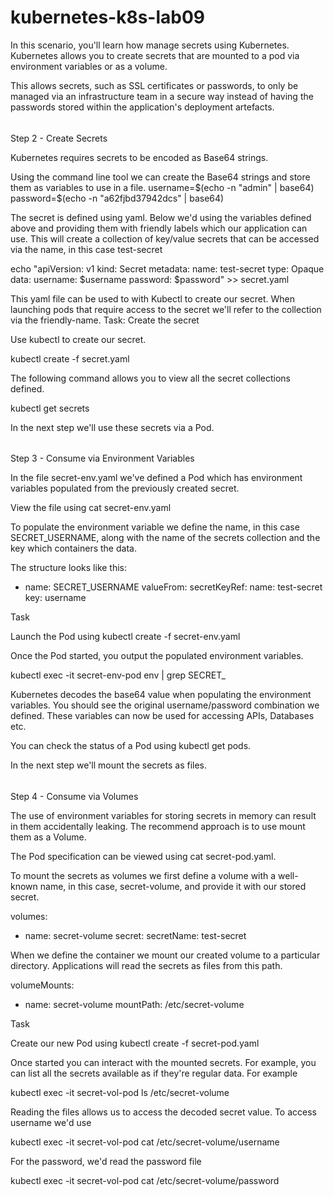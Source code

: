 # kubernetes-k8s-lab09

In this scenario, you'll learn how manage secrets using Kubernetes. Kubernetes allows you to create secrets that are mounted to a pod via environment variables or as a volume.

This allows secrets, such as SSL certificates or passwords, to only be managed via an infrastructure team in a secure way instead of having the passwords stored within the application's deployment artefacts. 

######

Step 2 - Create Secrets

Kubernetes requires secrets to be encoded as Base64 strings.

Using the command line tool we can create the Base64 strings and store them as variables to use in a file. 
username=$(echo -n "admin" | base64)
password=$(echo -n "a62fjbd37942dcs" | base64)

The secret is defined using yaml. Below we'd using the variables defined above and providing them with friendly labels which our application can use. This will create a collection of key/value secrets that can be accessed via the name, in this case test-secret

echo "apiVersion: v1
kind: Secret
metadata:
  name: test-secret
type: Opaque
data:
  username: $username
  password: $password" >> secret.yaml

This yaml file can be used to with Kubectl to create our secret. When launching pods that require access to the secret we'll refer to the collection via the friendly-name.
Task: Create the secret

Use kubectl to create our secret.

kubectl create -f secret.yaml

The following command allows you to view all the secret collections defined.

kubectl get secrets

In the next step we'll use these secrets via a Pod.
######

Step 3 - Consume via Environment Variables

In the file secret-env.yaml we've defined a Pod which has environment variables populated from the previously created secret.

View the file using cat secret-env.yaml

To populate the environment variable we define the name, in this case SECRET_USERNAME, along with the name of the secrets collection and the key which containers the data.

The structure looks like this:

- name: SECRET_USERNAME
valueFrom:
 secretKeyRef:
   name: test-secret
   key: username

Task

Launch the Pod using 
kubectl create -f secret-env.yaml

Once the Pod started, you output the populated environment variables. 

kubectl exec -it secret-env-pod env | grep SECRET_

Kubernetes decodes the base64 value when populating the environment variables. You should see the original username/password combination we defined. These variables can now be used for accessing APIs, Databases etc.

You can check the status of a Pod using kubectl get pods.

In the next step we'll mount the secrets as files.

######

Step 4 - Consume via Volumes

The use of environment variables for storing secrets in memory can result in them accidentally leaking. The recommend approach is to use mount them as a Volume.

The Pod specification can be viewed using cat secret-pod.yaml.

To mount the secrets as volumes we first define a volume with a well-known name, in this case, secret-volume, and provide it with our stored secret.

volumes:
 - name: secret-volume
   secret:
     secretName: test-secret

When we define the container we mount our created volume to a particular directory. Applications will read the secrets as files from this path.

volumeMounts:
 - name: secret-volume
   mountPath: /etc/secret-volume

Task

Create our new Pod using kubectl create -f secret-pod.yaml

Once started you can interact with the mounted secrets. For example, you can list all the secrets available as if they're regular data. For example 

kubectl exec -it secret-vol-pod ls /etc/secret-volume

Reading the files allows us to access the decoded secret value. To access username we'd use 

kubectl exec -it secret-vol-pod cat /etc/secret-volume/username

For the password, we'd read the password file 

kubectl exec -it secret-vol-pod cat /etc/secret-volume/password
######
